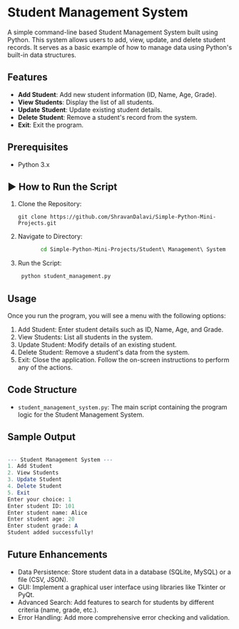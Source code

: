 # Student Management System

A simple command-line based Student Management System built using Python. This system allows users to add, view, update, and delete student records. It serves as a basic example of how to manage data using Python's built-in data structures.

## Features

- **Add Student**: Add new student information (ID, Name, Age, Grade).
- **View Students**: Display the list of all students.
- **Update Student**: Update existing student details.
- **Delete Student**: Remove a student's record from the system.
- **Exit**: Exit the program.

## Prerequisites

- Python 3.x

## ▶️ How to Run the Script
1. Clone the Repository:
   ```
   git clone https://github.com/ShravanDalavi/Simple-Python-Mini-Projects.git
   ```
2. Navigate to Directory:
   ```bash 
          cd Simple-Python-Mini-Projects/Student\ Management\ System
   ```
3. Run the Script:
   ```bash 
    python student_management.py
   ```

## Usage
Once you run the program, you will see a menu with the following options:

1. Add Student: Enter student details such as ID, Name, Age, and Grade.
2. View Students: List all students in the system.
3. Update Student: Modify details of an existing student.
4. Delete Student: Remove a student's data from the system.
5. Exit: Close the application.
 Follow the on-screen instructions to perform any of the actions.

## Code Structure
- `student_management_system.py`: The main script containing the program logic for the Student Management System.

## Sample Output
```mathematica

--- Student Management System ---
1. Add Student
2. View Students
3. Update Student
4. Delete Student
5. Exit
Enter your choice: 1
Enter student ID: 101
Enter student name: Alice
Enter student age: 20
Enter student grade: A
Student added successfully!
```

## Future Enhancements
- Data Persistence: Store student data in a database (SQLite, MySQL) or a file (CSV, JSON).
- GUI: Implement a graphical user interface using libraries like Tkinter or PyQt.
- Advanced Search: Add features to search for students by different criteria (name, grade, etc.).
- Error Handling: Add more comprehensive error checking and validation.
